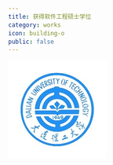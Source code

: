 ```yaml
---
title: 获得软件工程硕士学位
category: works
icon: building-o
public: false
---
```


![Image](../images/dlut.jpg)